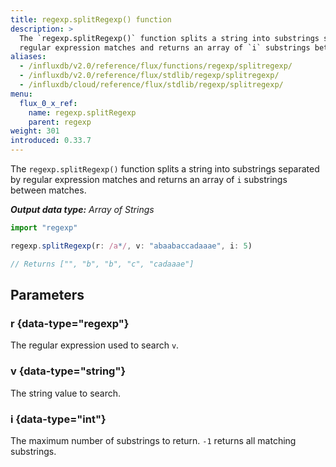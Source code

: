 ```yaml
---
title: regexp.splitRegexp() function
description: >
  The `regexp.splitRegexp()` function splits a string into substrings separated by
  regular expression matches and returns an array of `i` substrings between matches.
aliases:
  - /influxdb/v2.0/reference/flux/functions/regexp/splitregexp/
  - /influxdb/v2.0/reference/flux/stdlib/regexp/splitregexp/
  - /influxdb/cloud/reference/flux/stdlib/regexp/splitregexp/
menu:
  flux_0_x_ref:
    name: regexp.splitRegexp
    parent: regexp
weight: 301
introduced: 0.33.7
---
```


The `regexp.splitRegexp()` function splits a string into substrings separated by
regular expression matches and returns an array of `i` substrings between matches.

_**Output data type:** Array of Strings_

```js
import "regexp"

regexp.splitRegexp(r: /a*/, v: "abaabaccadaaae", i: 5)

// Returns ["", "b", "b", "c", "cadaaae"]
```

## Parameters

### r {data-type="regexp"}
The regular expression used to search `v`.

### v {data-type="string"}
The string value to search.

### i {data-type="int"}
The maximum number of substrings to return.
`-1` returns all matching substrings.
